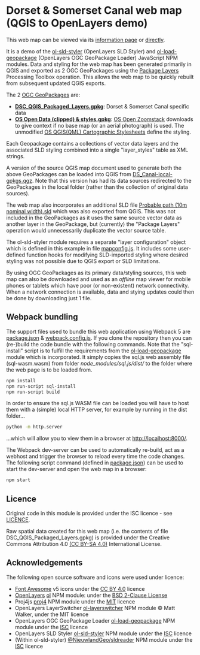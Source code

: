 # Dorset & Somerset Canal web map (QGIS to OpenLayers demo)

This web map can be viewed via its [information page](https://richard-thomas.github.io/DS_Canal/info) or [directly](https://richard-thomas.github.io/DS_Canal/dist).

It is a demo of the [ol-sld-styler](https://www.npmjs.com/package/ol-sld-styler) (OpenLayers SLD Styler) and [ol-load-geopackage](https://www.npmjs.com/package/ol-load-geopackage) (OpenLayers OGC GeoPackage Loader) JavaScript NPM modules. Data and styling for the web map has been generated primarily in QGIS and exported as 2 OGC GeoPackages using the [Package Layers](https://docs.qgis.org/3.16/en/docs/user_manual/processing_algs/qgis/database.html#package-layers) Processing Toolbox operation. This allows the web map to be quickly rebuilt from subsequent updated QGIS exports.

The 2 [OGC GeoPackages](https://www.geopackage.org/) are:

- **[DSC_QGIS_Packaged_Layers.gpkg](https://github.com/richard-thomas/DS_Canal/tree/main/dist/DSC_QGIS_Packaged_Layers.gpkg)**: Dorset & Somerset Canal specific data
- **[OS Open Data (clipped) & styles.gpkg](https://github.com/richard-thomas/DS_Canal/tree/main/dist/OS%20Open%20Data%20%28clipped%29%20%26%20styles.gpkg)**: [OS Open Zoomstack](http://www.ordnancesurvey.co.uk/business-government/products/open-zoomstack) downloads to give context if no base map (or an aerial photograph) is used. The unmodified [OS QGIS(QML) Cartographic Stylesheets](https://github.com/OrdnanceSurvey/OS-Open-Zoomstack-Stylesheets/tree/master/GeoPackage/QGIS%20Stylesheets%20(QML)) define the styling.

Each Geopackage contains a collections of vector data layers and the associated SLD styling combined into a single "layer_styles" table as XML strings.

A version of the source QGIS map document used to generate both the above GeoPackages can be loaded into QGIS from [DS_Canal-local-gpkgs.qgz](dist/DS_Canal-local-gpkgs.qgz). Note that this version has had its data sources redirected to the GeoPackages in the local folder (rather than the collection of original data sources).

The web map also incorporates an additional SLD file [Probable path (10m nominal width).sld](https://github.com/richard-thomas/DS_Canal/tree/main/dist/sld/Probable%20path%20(10m%20nominal%20width).sld) which was also exported from QGIS. This was not included in the GeoPackages as it uses the same source vector data as another layer in the GeoPackage, but (currently) the "Package Layers" operation would unnecessarily duplicate the vector source table.

The ol-sld-styler module requires a separate "layer configuration" object which is defined in this example in file [mapconfig.js](https://github.com/richard-thomas/DS_Canal/tree/main/dist/mapconfig.js). It includes some user-defined function hooks for modifying SLD-imported styling where desired styling was not possible due to QGIS export or SLD limitations.

By using OGC GeoPackages as its primary data/styling sources, this web map can also be downloaded and used as an _offline_ map viewer for mobile phones or tablets which have poor (or non-existent) network connectivity. When a network connection is available, data and stying updates could then be done by downloading just 1 file.

## Webpack bundling

The support files used to bundle this web application using Webpack 5 are [package.json](https://github.com/richard-thomas/DS_Canal/tree/main/package.json) & [webpack.config.js](https://github.com/richard-thomas/DS_Canal/tree/main/webpack.config.js). If you clone the repository then you can (re-)build the code bundle with the following commands. Note that the "sql-install" script is to fulfill the requirements from the [ol-load-geopackage](https://www.npmjs.com/package/ol-load-geopackage) module which is incorporated. It simply copies the sql.js web assembly file (sql-wasm.wasm) from folder _node_modules/sql.js/dist/_ to the folder where the web page is to be loaded from.

```bash
npm install
npm run-script sql-install
npm run-script build
```

In order to ensure the sql.js WASM file can be loaded you will have to host them with a (simple) local HTTP server, for example by running in the dist folder...

```bash
python -m http.server
```

...which will allow you to view them in a browser at [http://localhost:8000/](http://localhost:8000/).

The Webpack dev-server can be used to automatically re-build, act as a webhost and trigger the browser to reload every time the code changes. The following script command (defined in [package.json](https://github.com/richard-thomas/DS_Canal/tree/main/package.json)) can be used to start the dev-server and open the web map in a browser:

```bash
npm start
```

## Licence

Original code in this module is provided under the ISC licence - see [LICENCE](LICENCE.md).

Raw spatial data created for this web map (i.e. the contents of file DSC_QGIS_Packaged_Layers.gpkg) is provided under the Creative Commons Attribution 4.0 [(CC BY-SA 4.0)](https://creativecommons.org/licenses/by-sa/4.0/) International License.

## Acknowledgements

The following open source software and icons were used under licence:

- [Font Awesome](https://fontawesome.com/) v5 icons under the [CC BY 4.0](https://creativecommons.org/licenses/by/4.0/) licence
- [OpenLayers](https://openlayers.org/) [ol](https://www.npmjs.com/package/ol) NPM module: under the [BSD 2-Clause License](https://opensource.org/licenses/BSD-2-Clause)
- Proj4js [proj4](https://www.npmjs.com/package/proj4) NPM module under the [MIT](https://github.com/proj4js/proj4js/blob/master/LICENSE.md) licence
- OpenLayers LayerSwitcher [ol-layerswitcher](https://www.npmjs.com/package/ol-layerswitcher) NPM module &copy; Matt Walker, under the MIT licence
- OpenLayers OGC GeoPackage Loader [ol-load-geopackage](https://www.npmjs.com/package/ol-load-geopackage) NPM module under the [ISC](https://github.com/richard-thomas/ol-load-geopackage/blob/master/LICENCE.md) licence
- OpenLayers SLD Styler [ol-sld-styler](https://www.npmjs.com/package/ol-sld-styler) NPM module under the [ISC](https://github.com/richard-thomas/ol-sld-styler/blob/main/LICENCE.md) licence
- (Within ol-sld-styler) [@NieuwlandGeo/sldreader](https://www.npmjs.com/package/@nieuwlandgeo/sldreader) NPM module under the [ISC](https://github.com/NieuwlandGeo/SLDReader/blob/master/LICENSE) licence
